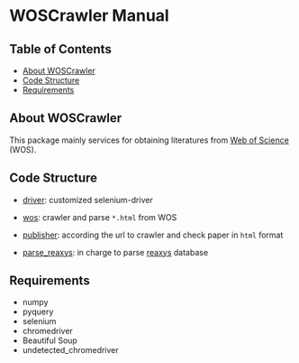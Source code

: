 # WOSCrawler Manual

## Table of Contents

- [About WOSCrawler](#about-woscrawler)
- [Code Structure](#code-structure)
- [Requirements](#requirements)

## About WOSCrawler

This package mainly services for obtaining literatures from [Web of Science](https://www.webofscience.com) (WOS).

## Code Structure

- [driver](driver.py): customized selenium-driver

- [wos](wos.py): crawler and parse `*.html` from WOS

- [publisher](publisher.py): according the url to crawler and check paper in `html` format

- [parse_reaxys](parse_reaxys.py): in charge to parse [reaxys](https://www.reaxys.com/) database

## Requirements

- numpy
- pyquery
- selenium
- chromedriver
- Beautiful Soup
- undetected_chromedriver